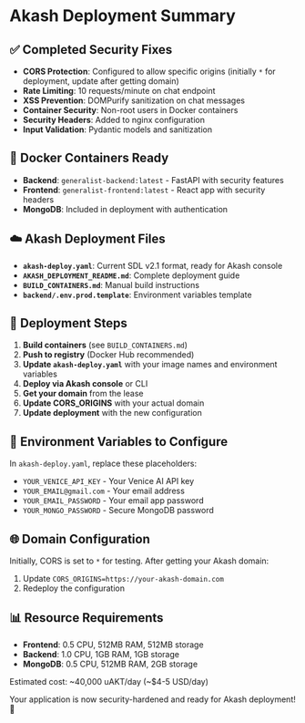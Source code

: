 # Akash Deployment Summary

## ✅ Completed Security Fixes
- **CORS Protection**: Configured to allow specific origins (initially `*` for deployment, update after getting domain)
- **Rate Limiting**: 10 requests/minute on chat endpoint
- **XSS Prevention**: DOMPurify sanitization on chat messages
- **Container Security**: Non-root users in Docker containers
- **Security Headers**: Added to nginx configuration
- **Input Validation**: Pydantic models and sanitization

## 🐳 Docker Containers Ready
- **Backend**: `generalist-backend:latest` - FastAPI with security features
- **Frontend**: `generalist-frontend:latest` - React app with security headers
- **MongoDB**: Included in deployment with authentication

## ☁️ Akash Deployment Files
- **`akash-deploy.yaml`**: Current SDL v2.1 format, ready for Akash console
- **`AKASH_DEPLOYMENT_README.md`**: Complete deployment guide
- **`BUILD_CONTAINERS.md`**: Manual build instructions
- **`backend/.env.prod.template`**: Environment variables template

## 🚀 Deployment Steps

1. **Build containers** (see `BUILD_CONTAINERS.md`)
2. **Push to registry** (Docker Hub recommended)
3. **Update `akash-deploy.yaml`** with your image names and environment variables
4. **Deploy via Akash console** or CLI
5. **Get your domain** from the lease
6. **Update CORS_ORIGINS** with your actual domain
7. **Update deployment** with the new configuration

## 🔧 Environment Variables to Configure

In `akash-deploy.yaml`, replace these placeholders:
- `YOUR_VENICE_API_KEY` - Your Venice AI API key
- `YOUR_EMAIL@gmail.com` - Your email address
- `YOUR_EMAIL_PASSWORD` - Your email app password
- `YOUR_MONGO_PASSWORD` - Secure MongoDB password

## 🌐 Domain Configuration

Initially, CORS is set to `*` for testing. After getting your Akash domain:
1. Update `CORS_ORIGINS=https://your-akash-domain.com`
2. Redeploy the configuration

## 📊 Resource Requirements

- **Frontend**: 0.5 CPU, 512MB RAM, 512MB storage
- **Backend**: 1.0 CPU, 1GB RAM, 1GB storage  
- **MongoDB**: 0.5 CPU, 512MB RAM, 2GB storage

Estimated cost: ~40,000 uAKT/day (~$4-5 USD/day)

Your application is now security-hardened and ready for Akash deployment! 🎉